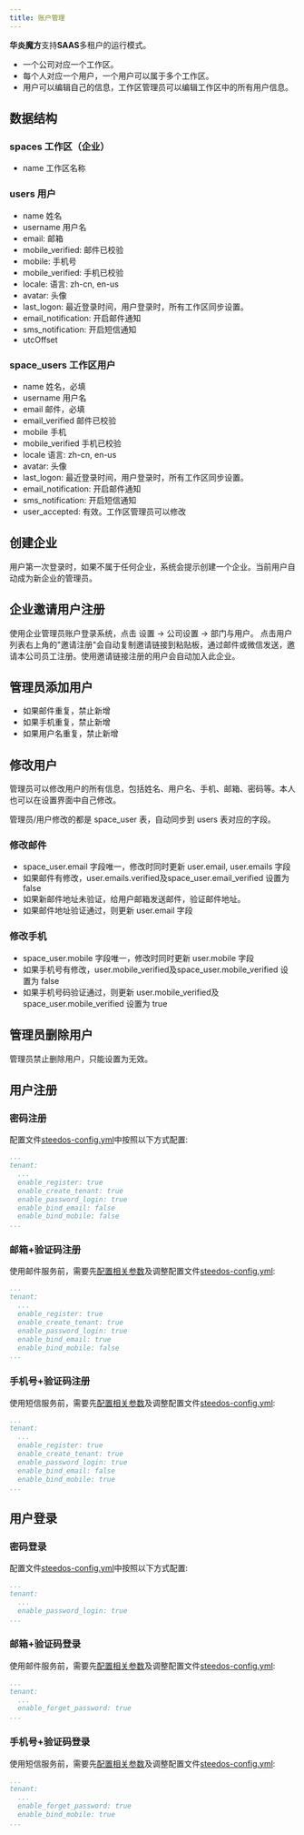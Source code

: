 ```yaml
---
title: 账户管理
---
```


**华炎魔方**支持**SAAS**多租户的运行模式。

- 一个公司对应一个工作区。
- 每个人对应一个用户，一个用户可以属于多个工作区。
- 用户可以编辑自己的信息，工作区管理员可以编辑工作区中的所有用户信息。

## 数据结构

### spaces 工作区（企业）

- name 工作区名称

### users 用户

- name 姓名
- username 用户名
- email: 邮箱
- mobile_verified: 邮件已校验
- mobile: 手机号
- mobile_verified: 手机已校验
- locale: 语言: zh-cn, en-us
- avatar: 头像
- last_logon: 最近登录时间，用户登录时，所有工作区同步设置。
- email_notification: 开启邮件通知
- sms_notification: 开启短信通知
- utcOffset

### space_users 工作区用户

- name 姓名，必填
- username 用户名
- email 邮件，必填
- email_verified 邮件已校验
- mobile 手机
- mobile_verified 手机已校验
- locale 语言: zh-cn, en-us
- avatar: 头像
- last_logon: 最近登录时间，用户登录时，所有工作区同步设置。
- email_notification: 开启邮件通知
- sms_notification: 开启短信通知
- user_accepted: 有效。工作区管理员可以修改

## 创建企业

用户第一次登录时，如果不属于任何企业，系统会提示创建一个企业。当前用户自动成为新企业的管理员。

## 企业邀请用户注册

使用企业管理员账户登录系统，点击 设置 -> 公司设置 -> 部门与用户。
点击用户列表右上角的"邀请注册"会自动复制邀请链接到粘贴板，通过邮件或微信发送，邀请本公司员工注册。使用邀请链接注册的用户会自动加入此企业。

## 管理员添加用户

- 如果邮件重复，禁止新增
- 如果手机重复，禁止新增
- 如果用户名重复，禁止新增

## 修改用户

管理员可以修改用户的所有信息，包括姓名、用户名、手机、邮箱、密码等。本人也可以在设置界面中自己修改。

管理员/用户修改的都是 space_user 表，自动同步到 users 表对应的字段。

### 修改邮件

- space_user.email 字段唯一，修改时同时更新 user.email, user.emails 字段
- 如果邮件有修改，user.emails.verified及space_user.email_verified 设置为 false
- 如果新邮件地址未验证，给用户邮箱发送邮件，验证邮件地址。
- 如果邮件地址验证通过，则更新 user.email 字段

### 修改手机

- space_user.mobile 字段唯一，修改时同时更新 user.mobile 字段
- 如果手机号有修改，user.mobile_verified及space_user.mobile_verified 设置为 false
- 如果手机号码验证通过，则更新 user.mobile_verified及space_user.mobile_verified 设置为 true

## 管理员删除用户

管理员禁止删除用户，只能设置为无效。

## 用户注册
### 密码注册
配置文件[steedos-config.yml](/developer/steedos_config#登录界面配置)中按照以下方式配置: 
```yml
...
tenant:
  ...
  enable_register: true
  enable_create_tenant: true
  enable_password_login: true
  enable_bind_email: false 
  enable_bind_mobile: false
...
```
### 邮箱+验证码注册
使用邮件服务前，需要先[配置相关参数](/developer/steedos_config#邮件配置)及调整配置文件[steedos-config.yml](/developer/steedos_config#登录界面配置): 
```yml
...
tenant:
  ...
  enable_register: true
  enable_create_tenant: true
  enable_password_login: true
  enable_bind_email: true 
  enable_bind_mobile: false
...
```
### 手机号+验证码注册
使用短信服务前，需要先[配置相关参数](/developer/steedos_config#发送短信配置)及调整配置文件[steedos-config.yml](/developer/steedos_config#登录界面配置): 
```yml
...
tenant:
  ...
  enable_register: true
  enable_create_tenant: true
  enable_password_login: true
  enable_bind_email: false 
  enable_bind_mobile: true
...
```
## 用户登录
### 密码登录
配置文件[steedos-config.yml](/developer/steedos_config#登录界面配置)中按照以下方式配置: 
```yml
...
tenant:
  ...
  enable_password_login: true
...
```
### 邮箱+验证码登录
使用邮件服务前，需要先[配置相关参数](/developer/steedos_config#邮件配置)及调整配置文件[steedos-config.yml](/developer/steedos_config#登录界面配置):
```yml
...
tenant:
  ...
  enable_forget_password: true
...
```
### 手机号+验证码登录
使用短信服务前，需要先[配置相关参数](/developer/steedos_config#发送短信配置)及调整配置文件[steedos-config.yml](/developer/steedos_config#登录界面配置): 
```yml
...
tenant:
  ...
  enable_forget_password: true
  enable_bind_mobile: true
...
```